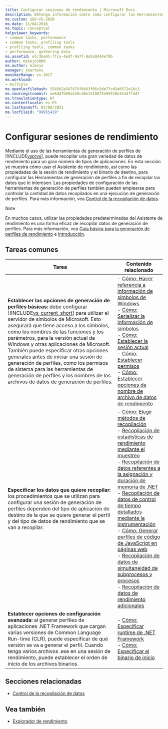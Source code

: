 ```yaml
---
title: Configurar sesiones de rendimiento | Microsoft Docs
description: Obtenga información sobre cómo configurar las Herramientas de generación de perfiles de Visual Studio para recopilar los datos de rendimiento deseados. En este artículo se enumeran las tareas comunes y se proporcionan vínculos.
ms.custom: SEO-VS-2020
ms.date: 11/04/2016
ms.topic: conceptual
helpviewer_keywords:
- common tasks, performance
- common tasks, profiling tools
- profiling tools, common tasks
- performance, gathering data
ms.assetid: e1c3ba41-ffca-4edf-9a7f-8a5a9244ef9b
author: mikejo5000
ms.author: mikejo
manager: jmartens
monikerRange: vs-2017
ms.workload:
- multiple
ms.openlocfilehash: 554562a567975f6663f05c5de77cd1dd572e16c3
ms.sourcegitcommit: ae6d47b09a439cd0e13180f5e89510e3e347fd47
ms.translationtype: HT
ms.contentlocale: es-ES
ms.lasthandoff: 02/08/2021
ms.locfileid: "99955429"
---
```

# <a name="configure-performance-sessions"></a>Configurar sesiones de rendimiento
Mediante el uso de las herramientas de generación de perfiles de [!INCLUDE[vsprvs](../code-quality/includes/vsprvs_md.md)], puede recopilar una gran variedad de datos de rendimiento para un gran número de tipos de aplicaciones. En esta sección se muestra cómo usar el Asistente de rendimiento, así como las propiedades de la sesión de rendimiento y el binario de destino, para configurar las Herramientas de generación de perfiles a fin de recopilar los datos que le interesen. Las propiedades de configuración de las herramientas de generación de perfiles también pueden emplearse para controlar la cantidad de datos recopilados en una ejecución de generación de perfiles. Para más información, vea [Control de la recopilación de datos](../profiling/controlling-data-collection.md).

> [!NOTE]
> En muchos casos, utilizar las propiedades predeterminadas del Asistente de rendimiento es una forma eficaz de recopilar datos de generación de perfiles. Para más información, vea [Guía básica para la generación de perfiles de rendimiento](../profiling/beginners-guide-to-performance-profiling.md) e [Introducción](../profiling/getting-started-with-performance-tools.md).

## <a name="common-tasks"></a>Tareas comunes

| Tarea | Contenido relacionado |
| - | - |
| **Establecer las opciones de generación de perfiles básicas:** debe configurar [!INCLUDE[vs_current_short](../code-quality/includes/vs_current_short_md.md)] para utilizar el servidor de símbolos de Microsoft. Esto asegurará que tiene acceso a los símbolos, como los nombres de las funciones y los parámetros, para la versión actual de Windows y otras aplicaciones de Microsoft. También puede especificar otras opciones generales antes de iniciar una sesión de generación de perfiles, como los permisos de sistema para las herramientas de generación de perfiles y los nombres de los archivos de datos de generación de perfiles. | -   [Cómo: Hacer referencia a información de símbolos de Windows](../profiling/how-to-reference-windows-symbol-information.md)<br />-   [Cómo: Serializar la información de símbolos](../profiling/how-to-serialize-symbol-information.md)<br />-   [Cómo: Establecer la sesión actual](../profiling/how-to-set-the-current-session.md)<br />-   [Cómo: Establecer permisos](../profiling/how-to-set-permissions.md)<br />-   [Cómo: Establecer opciones de nombre de archivo de datos de rendimiento](../profiling/how-to-set-performance-data-file-name-options.md) |
| **Especificar los datos que quiere recopilar:** los procedimientos que se utilizan para configurar una sesión de generación de perfiles dependen del tipo de aplicación de destino de la que se quiere generar el perfil y del tipo de datos de rendimiento que se van a recopilar. | -   [Cómo: Elegir métodos de recopilación](../profiling/how-to-choose-collection-methods.md)<br />-   [Recopilación de estadísticas de rendimiento mediante el muestreo](../profiling/collecting-performance-statistics-by-using-sampling.md)<br />-   [Recopilación de datos referentes a la asignación y duración de memoria de .NET](../profiling/collecting-dotnet-memory-allocation-and-lifetime-data.md)<br />-   [Recopilación de datos de control de tiempo detallados mediante la instrumentación](../profiling/collecting-detailed-timing-data-by-using-instrumentation.md)<br />-   [Cómo: Generar perfiles de código de JavaScript en páginas web](../profiling/how-to-profile-javascript-code-in-web-pages.md)<br />-   [Recopilación de datos de simultaneidad de subprocesos y procesos](../profiling/collecting-thread-and-process-concurrency-data.md)<br />-   [Recopilación de datos de rendimiento adicionales](../profiling/collecting-additional-performance-data.md) |
| **Establecer opciones de configuración avanzada:** al generar perfiles de aplicaciones .NET Framework que cargan varias versiones de Common Language Run-time (CLR), puede especificar de qué versión se va a generar el perfil. Cuando tenga varios archivos .exe en una sesión de rendimiento, puede establecer el orden de inicio de los archivos binarios. | -   [Cómo: Especificar runtime de .NET Framework](../profiling/how-to-specify-the-dotnet-framework-runtime.md)<br />-   [Cómo: Especificar el binario de inicio](../profiling/how-to-specify-the-binary-to-start.md) |

## <a name="related-sections"></a>Secciones relacionadas
- [Control de la recopilación de datos](../profiling/controlling-data-collection.md)

## <a name="see-also"></a>Vea también
- [Explorador de rendimiento](../profiling/performance-explorer.md)
